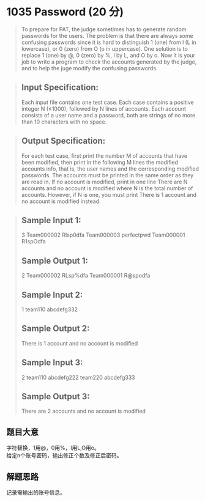 # 1035 Password (20 分)
> To prepare for PAT, the judge sometimes has to generate random passwords for the users. The problem is that there are always some confusing passwords since it is hard to distinguish 1 (one) from l (L in lowercase), or 0 (zero) from O (o in uppercase). One solution is to replace 1 (one) by @, 0 (zero) by %, l by L, and O by o. Now it is your job to write a program to check the accounts generated by the judge, and to help the juge modify the confusing passwords.

> ## Input Specification:
> Each input file contains one test case. Each case contains a positive integer N (≤1000), followed by N lines of accounts. Each account consists of a user name and a password, both are strings of no more than 10 characters with no space.

> ## Output Specification:
> For each test case, first print the number M of accounts that have been modified, then print in the following M lines the modified accounts info, that is, the user names and the corresponding modified passwords. The accounts must be printed in the same order as they are read in. If no account is modified, print in one line There are N accounts and no account is modified where N is the total number of accounts. However, if N is one, you must print There is 1 account and no account is modified instead.

> ## Sample Input 1:
> 3
> Team000002 Rlsp0dfa
> Team000003 perfectpwd
> Team000001 R1spOdfa
> ## Sample Output 1:
> 2
> Team000002 RLsp%dfa
> Team000001 R@spodfa
> ## Sample Input 2:
> 1
> team110 abcdefg332
> ## Sample Output 2:
> There is 1 account and no account is modified
> ## Sample Input 3:
> 2
> team110 abcdefg222
> team220 abcdefg333
> ## Sample Output 3:
> There are 2 accounts and no account is modified
## 题目大意
字符替换，1用@，0用%，l用L,O用o。<br>
给定n个账号密码，输出修正个数及修正后密码。
## 解题思路
记录需输出的账号信息。
